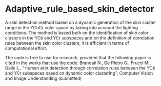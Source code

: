 # Adaptive_rule_based_skin_detector

A skin detection method based on a dynamic generation of the skin cluster range in the YCbCr color space by taking into account the lighting conditions. The method is based both on the identification of skin color clusters in the YCb and YCr subspaces and on the definition of correlation rules between the skin color clusters; it is efficient in terms of computational effort.

The code is free to use for research, provided that the following paper is cited in the works that use the code: Brancati N., De Pietro G., Frucci M., Gallo L., "Human skin detection through correlation rules between the YCb and YCr
subspaces based on dynamic color clustering", Computer Vision and Image Understanding (submitted)
